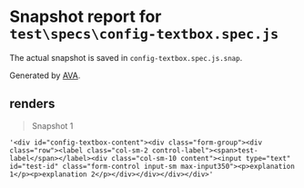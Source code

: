 # Snapshot report for `test\specs\config-textbox.spec.js`

The actual snapshot is saved in `config-textbox.spec.js.snap`.

Generated by [AVA](https://ava.li).

## renders

> Snapshot 1

    '<div id="config-textbox-content"><div class="form-group"><div class="row"><label class="col-sm-2 control-label"><span>test-label</span></label><div class="col-sm-10 content"><input type="text" id="test-id" class="form-control input-sm max-input350"><p>explanation 1</p><p>explanation 2</p></div></div></div></div>'
